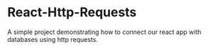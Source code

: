 # React-Http-Requests

A simple project demonstrating how to connect our react app with databases using http requests.
